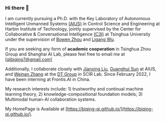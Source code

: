 ### Hi there 👋

<!--
**Biqing-Qi/Biqing-Qi** is a ✨ _special_ ✨ repository because its `README.md` (this file) appears on your GitHub profile.

Here are some ideas to get you started:

- I’m currently working on ...
- 🌱 I’m currently learning ...
- 👯 I’m looking to collaborate on ...
- 🤔 I’m looking for help with ...
- 💬 Ask me about ...
-  How to reach me: ...
- 😄 Pronouns: ...
- ⚡ Fun fact: ...
-->
I am currently pursuing a Ph.D. with the Key Laboratory of Autonomous Intelligent Unmanned Systems [(AIUS)](https://aius.hit.edu.cn/12888/list.htm) in Control Science and Engineering at Harbin Institute of Technology, jointly supervised by the Center for Collaborative & Conversational Intelligence [(C3I)](http://c3i.ee.tsinghua.edu.cn/people/) at Tsinghua University under the supervision of [Bowen Zhou](http://web.ee.tsinghua.edu.cn/zhoubowen/zh_CN/index.htm) and [Ligang Wu](https://homepage.hit.edu.cn/wuligang). 

If you are seeking any form of **academic cooperation** in Tsinghua Zhou Group and Shanghai AI Lab, please feel free to email me at [qibiqing7@gmail.com]

Additionally, I collaborate closely with [Jianxing Liu](https://homepage.hit.edu.cn/jianxingliu), [Guanghui Sun](https://homepage.hit.edu.cn/guanghuisun) at AIUS, and [Weinan Zhang](https://homepage.hit.edu.cn/zhangweinan?lang=zh) at the [DT Group](http://ir.hit.edu.cn/~dt/people/) in SCIR Lab. Since February 2022, I have been interning at Frontis.AI in China.

My research interests include: 1) trustworthy and continual machine learning theory, 2) knowledge-compositional foundation models; 3) Multimodal human-AI collaboration systems.

My HomePage is Available at [https://biqing-qi.github.io/](https://biqing-qi.github.io/).

<!--
### 📎 Homepages

### 🔥 News

### 💻 Recent Papers

#### 📫 Trustworthy machine learing 

#### 😄 Continual machine Learing 

#### 🌱 Long Sequence Modeling

#### 💬 Multimodal human-AI Collaboration systems
-->
